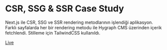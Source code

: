 # CSR, SSG & SSR Case Study

Next.js ile CSR, SSG ve SSR rendering metodlarının işlendiği aplikasyon. Farklı sayfalarda her bir rendering metodu ile Hygraph CMS üzerinden içerik fetchlendi. Stilleme için TailwindCSS kullanıldı.

[Live](https://ycc-render-case.vercel.app/)